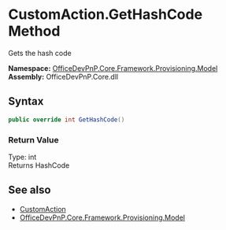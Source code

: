 # CustomAction.GetHashCode Method  
 Gets the hash code   

**Namespace:** [OfficeDevPnP.Core.Framework.Provisioning.Model](OfficeDevPnP.Core.Framework.Provisioning.Model.md)  
**Assembly:** OfficeDevPnP.Core.dll  
## Syntax
```C#
public override int GetHashCode()
```
### Return Value
Type: int  
Returns HashCode  


## See also
- [CustomAction](OfficeDevPnP.Core.Framework.Provisioning.Model.CustomAction.md) 
- [OfficeDevPnP.Core.Framework.Provisioning.Model](OfficeDevPnP.Core.Framework.Provisioning.Model.md) 
